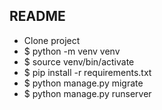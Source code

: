 
## README

- Clone project 
- $ python -m venv venv        
- $ source venv/bin/activate
- $ pip install -r requirements.txt
- $ python manage.py migrate
- $ python manage.py runserver
